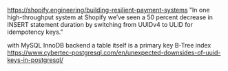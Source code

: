 https://shopify.engineering/building-resilient-payment-systems
"In one high-throughput system at Shopify we’ve seen a 50 percent decrease in INSERT statement duration by switching from UUIDv4 to ULID for idempotency keys."

with MySQL InnoDB backend a table itself is a primary key B-Tree index
https://www.cybertec-postgresql.com/en/unexpected-downsides-of-uuid-keys-in-postgresql/
